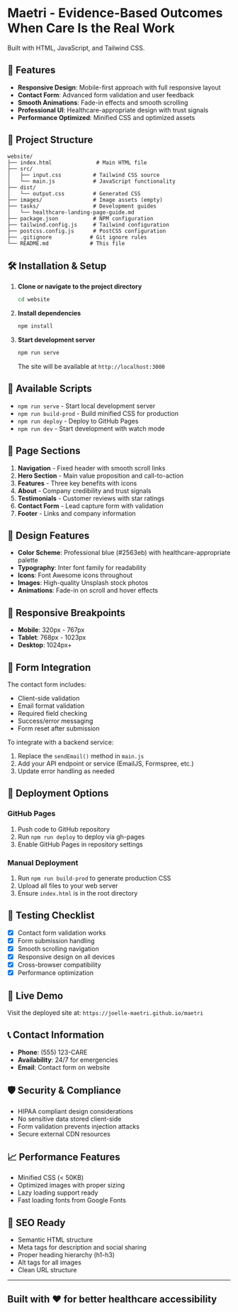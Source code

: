 # Maetri - Evidence-Based Outcomes When Care Is the Real Work

Built with HTML, JavaScript, and Tailwind CSS.

## 🚀 Features

- **Responsive Design**: Mobile-first approach with full responsive layout
- **Contact Form**: Advanced form validation and user feedback
- **Smooth Animations**: Fade-in effects and smooth scrolling
- **Professional UI**: Healthcare-appropriate design with trust signals
- **Performance Optimized**: Minified CSS and optimized assets

## 📁 Project Structure

```text
website/
├── index.html              # Main HTML file
├── src/
│   ├── input.css          # Tailwind CSS source
│   └── main.js            # JavaScript functionality
├── dist/
│   └── output.css         # Generated CSS
├── images/                # Image assets (empty)
├── tasks/                 # Development guides
│   └── healthcare-landing-page-guide.md
├── package.json           # NPM configuration
├── tailwind.config.js     # Tailwind configuration
├── postcss.config.js      # PostCSS configuration
├── .gitignore            # Git ignore rules
└── README.md             # This file
```

## 🛠️ Installation & Setup

1. **Clone or navigate to the project directory**

   ```bash
   cd website
   ```

2. **Install dependencies**

   ```bash
   npm install
   ```

3. **Start development server**

   ```bash
   npm run serve
   ```

   The site will be available at `http://localhost:3000`

## 🎯 Available Scripts

- `npm run serve` - Start local development server
- `npm run build-prod` - Build minified CSS for production
- `npm run deploy` - Deploy to GitHub Pages
- `npm run dev` - Start development with watch mode

## 📝 Page Sections

1. **Navigation** - Fixed header with smooth scroll links
2. **Hero Section** - Main value proposition and call-to-action
3. **Features** - Three key benefits with icons
4. **About** - Company credibility and trust signals  
5. **Testimonials** - Customer reviews with star ratings
6. **Contact Form** - Lead capture form with validation
7. **Footer** - Links and company information

## 🎨 Design Features

- **Color Scheme**: Professional blue (#2563eb) with healthcare-appropriate palette
- **Typography**: Inter font family for readability
- **Icons**: Font Awesome icons throughout
- **Images**: High-quality Unsplash stock photos
- **Animations**: Fade-in on scroll and hover effects

## 📱 Responsive Breakpoints

- **Mobile**: 320px - 767px
- **Tablet**: 768px - 1023px
- **Desktop**: 1024px+

## 🔧 Form Integration

The contact form includes:

- Client-side validation
- Email format validation
- Required field checking
- Success/error messaging
- Form reset after submission

To integrate with a backend service:

1. Replace the `sendEmail()` method in `main.js`
2. Add your API endpoint or service (EmailJS, Formspree, etc.)
3. Update error handling as needed

## 🚀 Deployment Options

### GitHub Pages

1. Push code to GitHub repository
2. Run `npm run deploy` to deploy via gh-pages
3. Enable GitHub Pages in repository settings

### Manual Deployment

1. Run `npm run build-prod` to generate production CSS
2. Upload all files to your web server
3. Ensure `index.html` is in the root directory

## 🧪 Testing Checklist

- [x] Contact form validation works
- [x] Form submission handling
- [x] Smooth scrolling navigation
- [x] Responsive design on all devices
- [x] Cross-browser compatibility
- [x] Performance optimization

## 🔗 Live Demo

Visit the deployed site at: `https://joelle-maetri.github.io/maetri`

## 📞 Contact Information

- **Phone**: (555) 123-CARE
- **Availability**: 24/7 for emergencies
- **Email**: Contact form on website

## 🛡️ Security & Compliance

- HIPAA compliant design considerations
- No sensitive data stored client-side
- Form validation prevents injection attacks
- Secure external CDN resources

## 📈 Performance Features

- Minified CSS (< 50KB)
- Optimized images with proper sizing
- Lazy loading support ready
- Fast loading fonts from Google Fonts

## 🎯 SEO Ready

- Semantic HTML structure
- Meta tags for description and social sharing
- Proper heading hierarchy (h1-h3)
- Alt tags for all images
- Clean URL structure

---

## Built with ❤️ for better healthcare accessibility

